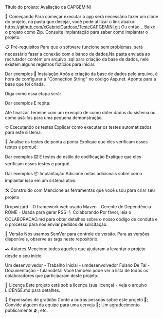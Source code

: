 Título do projeto:
Avaliação da CAPGEMINI

🚀 Começando
Para começar executar o app será necessário fazer um clone do projeto, na pasta que desejar, você pode utilizar o link abaixo:
https://github.com/xGabrielCardoso/TesteCAPGEMINI.git
Ou então .. Baixe o projeto como Zip. Consulte Implantação para saber como implantar o projeto.


📋 Pré-requisitos
Para que o software funcione sem problemas, será necessário fazer a conexão com o banco de dados.Na pasta enviada ao recrutador 
contém um arquivo .sql para criação da base de dados, nele existem alguns registros fictícios para iniciar. 

Dar exemplos
🔧 Instalação
Após a criação da base de dados pelo arquivo, é hora de configurar a "Connection String" no código Asp.net.
Aponte para a base que foi criada.

Diga como essa etapa será:

Dar exemplos
E repita:

Até finalizar
Termine com um exemplo de como obter dados do sistema ou como usá-los para uma pequena demonstração.

⚙️ Executando os testes
Explicar como executar os testes automatizados para este sistema.

🔩 Analise os testes de ponta a ponta
Explique que eles verificam esses testes e porquê.

Dar exemplos
⌨️ E testes de estilo de codificação
Explique que eles verificam esses testes e porquê.

Dar exemplos
📦 Implantação
Adicione notas adicionais sobre como implantar isso em um sistema ativo

🛠️ Construído com
Mencione as ferramentas que você usou para criar seu projeto

Dropwizard - O framework web usado
Maven - Gerente de Dependência
ROME - Usada para gerar RSS
🖇️ Colaborando
Por favor, leia o COLABORACAO.md para obter detalhes sobre o nosso código de conduta e o processo para nos enviar pedidos de solicitação.

📌 Versão
Nós usamos SemVer para controle de versão. Para as versões disponíveis, observe as tags neste repositório.

✒️ Autores
Mencione todos aqueles que ajudaram a levantar o projeto desde o seu início

Um desenvolvedor - Trabalho Inicial - umdesenvolvedor
Fulano De Tal - Documentação - fulanodetal
Você também pode ver a lista de todos os colaboradores que participaram deste projeto.

📄 Licença
Este projeto está sob a licença (sua licença) - veja o arquivo LICENSE.md para detalhes.

🎁 Expressões de gratidão
Conte a outras pessoas sobre este projeto 📢;
Convide alguém da equipe para uma cerveja 🍺;
Um agradecimento publicamente 🫂;
etc.
